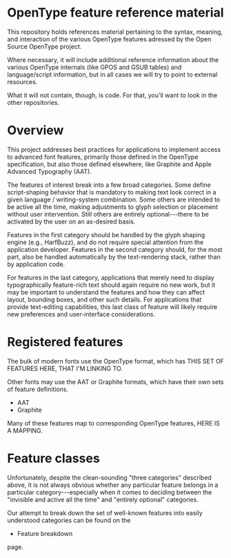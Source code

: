 OpenType feature reference material
===================================

This repository holds references material pertaining to the syntax,
meaning, and interaction of the various OpenType features adressed by
the Open Source OpenType project.

Where necessary, it will include additional reference information
about the various OpenType internals (like GPOS and GSUB tables) and
language/script information, but in all cases we will try to point to
external resources.

What it will not contain, though, is code.  For that, you'll want to
look in the other repositories.



Overview
========

This project addresses best practices for applications to implement
access to advanced font features, primarily those defined in the
OpenType specification, but also those defined elsewhere, like
Graphite and Apple Advanced Typography (AAT).

The features of interest break into a few broad categories.  Some
define script-shaping behavior that is mandatory to making text look
correct in a given language / writing-system combination.  Some others
are intended to be active all the time, making adjustments to glyph
selection or placement without user intervention.  Still others are
entirely optional---there to be activated by the user on an as-desired
basis.

Features in the first category should be handled by the glyph shaping
engine (e.g., HarfBuzz), and do not require special attention from the
application developer.  Features in the second category should, for
the most part, also be handled automatically by the text-rendering
stack, rather than by application code.

For features in the last category, applications that merely need to
display typographically feature-rich text should again require no new
work, but it may be important to understand the features and how they
can affect layout, bounding boxes, and other such details.  For
applications that provide text-editing capabilities, this last class
of feature will likely require new preferences and user-interface
considerations.


Registered features
===================

The bulk of modern fonts use the OpenType format, which has THIS SET
OF FEATURES HERE, THAT I'M LINKING TO.

Other fonts may use the AAT or Graphite formats, which have their own
sets of feature definitions.  

* AAT
* Graphite

Many of these features map to corresponding OpenType features, HERE IS
A MAPPING.



Feature classes
===============

Unfortunately, despite the clean-sounding "three categories" described
above, it is not always obvious whether any particular feature belongs
in a particular category---especially when it comes to deciding
between the "invisible and active all the time" and "entirely
optional" categories.

Our attempt to break down the set of well-known features into easily
understood categories can be found on the 

* Feature breakdown

page.

